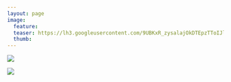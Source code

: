 ```yaml
---
layout: page
image:
  feature:
  teaser: https://lh3.googleusercontent.com/9UBKxR_zysalajOkDTEpzTToIJl-HVl0Muz0WG0VNvk=w245-h184-no
  thumb:
---
```


![](https://lh3.googleusercontent.com/GrWeuwZd6KKR9d1qwT7y5EdDn-fL_vt-Elbpo1m1MOI=w800)

![](https://lh3.googleusercontent.com/2r6tWM7ejN4VPN99HQH5xxqJz6oG2471lNH5Rbzcoos=w800)
